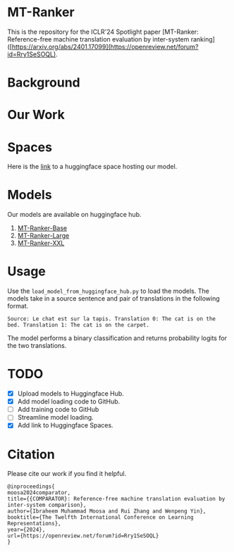 # MT-Ranker
This is the repository for the ICLR'24 Spotlight paper [MT-Ranker: Reference-free machine translation evaluation by inter-system ranking]([https://arxiv.org/abs/2401.17099](https://openreview.net/forum?id=Rry1SeSOQL).

# Background

# Our Work

# Spaces
Here is the [link](https://huggingface.co/spaces/ibraheemmoosa/mt-ranker) to a huggingface space hosting our model.

# Models
Our models are available on huggingface hub.
1. [MT-Ranker-Base](https://huggingface.co/ibraheemmoosa/mt-ranker-base)
2. [MT-Ranker-Large](https://huggingface.co/ibraheemmoosa/mt-ranker-large)
3. [MT-Ranker-XXL](https://huggingface.co/ibraheemmoosa/mt-ranker-xxl)

# Usage
Use the `load_model_from_huggingface_hub.py` to load the models. The models take in a source sentence and pair of translations in the following format.

`Source: Le chat est sur la tapis. Translation 0: The cat is on the bed. Translation 1: The cat is on the carpet.`

The model performs a binary classification and returns probability logits for the two translations.

# TODO
- [x] Upload models to Huggingface Hub.
- [x] Add model loading code to GitHub.
- [ ] Add training code to GitHub
- [ ] Streamline model loading.
- [x] Add link to Huggingface Spaces.

# Citation
Please cite our work if you find it helpful.

```
@inproceedings{
moosa2024comparator,
title={{COMPARATOR}: Reference-free machine translation evaluation by inter-system comparison},
author={Ibraheem Muhammad Moosa and Rui Zhang and Wenpeng Yin},
booktitle={The Twelfth International Conference on Learning Representations},
year={2024},
url={https://openreview.net/forum?id=Rry1SeSOQL}
}
```
